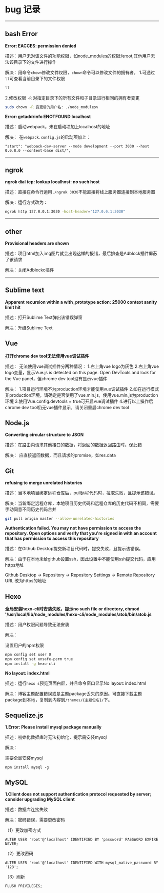 # bug 记录

---

## bash Error

**Error: EACCES: permission denied**

描述：用户无对该文件的功能权限，如node_modules的权限为root,其他用户无法该目录下的文件进行操作

解决：用命令`chown`修改文件权限，`chown`命令可以修改文件的拥有者。
1.可通过`ll`可查看当前目录下的文件权限
```bash
ll 
```
2.修改权限
`-R` 对指定目录下的所有文件和子目录进行相同的拥有者变更
```bash
sudo chown -R 变更后的用户名: ./node_modulesv
```

**Error: getaddrinfo ENOTFOUND localhost**

描述：启动webpack，未在启动项加上localhost的地址

解决：
在`webpack.config.js`的启动项加上：
```javascrit
"start": "webpack-dev-server --mode development --port 3030 --host 0.0.0.0 --content-base dist/",
```

---

## ngrok

**ngrok dial tcp: lookup localhost: no such host**

描述：直接在命令行运用`./ngrok 3030`不能直接将线上服务器连接到本地服务器

解决：运行方式改为：
```bash
ngrok http 127.0.0.1:3030 -host-header="127.0.0.1:3030"
```

---

## other

**Provisional headers are shown**

描述：项目html加入img图片就会出现这样的报错，最后排查是Adblock插件屏蔽了该请求

解决：关闭Adblockc插件

---

## Sublime text

**Apparent recursion within a with_prototype action: 25000 context sanity limit hit**

描述：打开Sublime Text弹出该错误弹窗

解决：升级Sublime Text

## Vue

**打开chrome dev tool无法使用vue调试插件**

描述：
无法使用vue调试插件分两种情况：
1.右上角vue logo为灰色
2.右上角vue logo变量，显示Vue.js is detected on this page. Open DevTools and look for the Vue panel，但chrome dev tool没有显示vue插件

解决：
1.项目运行环境不为production环境才能使用vue调试插件
2.如在运行模式非production环境，请确定是否使用了vue.min.js，使用vue.min.js为production环境
3.使用Vue.config.devtools = true可开启vue调试插件
4.进行以上操作后chrome dev tool仍无vue插件显示，请关闭重启chrome dev tool

## Node.js

**Converting circular structure to JSON**

描述：在路由内请求其他接口的数据，将返回的数据返回路由时，保此错

解决：
应直接返回数据，而且请求的promise，如res.data

## Git

**refusing to merge unrelated histories**

描述：当本地项目绑定远程仓库后，pull远程代码时，拉取失败，且提示该错误。

解决：当新绑定远程仓库，本地项目历史代码和远程仓库的历史代码不相同，需要手动同意不同历史代码合并

```bash
git pull origin master --allow-unrelated-histories
```

**Authentication failed. You may not have permission to access the repository. Open options and verify that you're signed in with an account that has permission to access this repository**

描述：在Github Desktop提交新项目代码时，提交失败，且提示该错误。

解决：由于在本地未给github设置ssh，因此设置中不能使用ssh提交代码，应用https地址

Github Desktop -> Repository -> Repository Settings -> Remote Repository URL 改为https的地址

## Hexo

**全局安装hexo-cli时安装失败，提示no such file or directory, chmod '/usr/local/lib/node_modules/hexo-cli/node_modules/atob/bin/atob.js**

描述：用户权限问题导致无法安装

解决：

设置用户的npm权限

```bash
npm config set user 0
npm config set unsafe-perm true
npm install -g hexo-cli
```

**No layout: index.html**

描述：运行`hexo s`预览页面白屏，并且命令窗口显示No layout: index.html

解决：博客主题配置错误或是主题package丢失的原因。可直接下载主题package到本地，复制到内容到`/themes/{主题包名}/`下。

## Sequelize.js

**1.Error: Please install mysql package manually**

描述：初始化数据库时无法初始化，提示需安装mysql

解决：

需要全局安装mysql

```
npm install mysql -g
```

## MySQL

**1.Client does not support authentication protocol requested by server; consider upgrading MySQL client**

描述：数据库连接失败

解决：密码错误，需要更改密码

（1）更改加密方式
```
ALTER USER 'root'@'localhost' IDENTIFIED BY 'password' PASSWORD EXPIRE NEVER;
```

（2）更改密码
```
ALTER USER 'root'@'localhost' IDENTIFIED WITH mysql_native_password BY '123';
```

（3）刷新
```
FLUSH PRIVILEGES;
```
